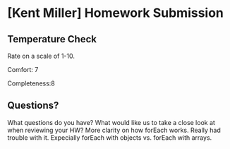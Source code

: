 # [Kent Miller] Homework Submission

## Temperature Check

Rate on a scale of 1-10.

Comfort: 7

Completeness:8

## Questions?

What questions do you have? What would like us to take a close look at when reviewing your HW?
More clarity on how forEach works. Really had trouble with it. Expecially forEach with objects vs. forEach with arrays.

